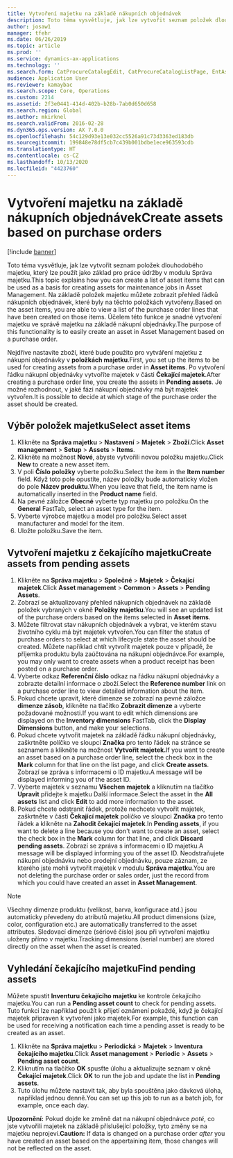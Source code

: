 ```yaml
---
title: Vytvoření majetku na základě nákupních objednávek
description: Toto téma vysvětluje, jak lze vytvořit seznam položek dlouhodobého majetku, který lze použít jako základ pro práce údržby v modulu Správa majetku.
author: josaw1
manager: tfehr
ms.date: 06/26/2019
ms.topic: article
ms.prod: ''
ms.service: dynamics-ax-applications
ms.technology: ''
ms.search.form: CatProcureCatalogEdit, CatProcureCatalogListPage, EntAssetObjectItem, EntAssetPendingAssets
audience: Application User
ms.reviewer: kamaybac
ms.search.scope: Core, Operations
ms.custom: 2214
ms.assetid: 2f3e0441-414d-402b-b28b-7ab0d650d658
ms.search.region: Global
ms.author: mkirknel
ms.search.validFrom: 2016-02-28
ms.dyn365.ops.version: AX 7.0.0
ms.openlocfilehash: 54c129d93e13e032cc5526a91c73d3363ed183db
ms.sourcegitcommit: 199848e78df5cb7c439b001bdbe1ece963593cdb
ms.translationtype: HT
ms.contentlocale: cs-CZ
ms.lasthandoff: 10/13/2020
ms.locfileid: "4423760"
---
```

# <a name="create-assets-based-on-purchase-orders"></a><span data-ttu-id="e3a1a-103">Vytvoření majetku na základě nákupních objednávek</span><span class="sxs-lookup"><span data-stu-id="e3a1a-103">Create assets based on purchase orders</span></span>

[!include [banner](../../includes/banner.md)]

 

<span data-ttu-id="e3a1a-104">Toto téma vysvětluje, jak lze vytvořit seznam položek dlouhodobého majetku, který lze použít jako základ pro práce údržby v modulu Správa majetku.</span><span class="sxs-lookup"><span data-stu-id="e3a1a-104">This topic explains how you can create a list of asset items that can be used as a basis for creating assets for maintenance jobs in Asset Management.</span></span> <span data-ttu-id="e3a1a-105">Na základě položek majetku můžete zobrazit přehled řádků nákupních objednávek, které byly na těchto položkách vytvořeny.</span><span class="sxs-lookup"><span data-stu-id="e3a1a-105">Based on the asset items, you are able to view a list of the purchase order lines that have been created on those items.</span></span> <span data-ttu-id="e3a1a-106">Účelem této funkce je snadné vytvoření majetku ve správě majetku na základě nákupní objednávky.</span><span class="sxs-lookup"><span data-stu-id="e3a1a-106">The purpose of this functionality is to easily create an asset in Asset Management based on a purchase order.</span></span>

<span data-ttu-id="e3a1a-107">Nejdříve nastavíte zboží, které bude použito pro vytváření majetku z nákupní objednávky v **položkách majetku**.</span><span class="sxs-lookup"><span data-stu-id="e3a1a-107">First, you set up the items to be used for creating assets from a purchase order in **Asset items**.</span></span> <span data-ttu-id="e3a1a-108">Po vytvoření řádku nákupní objednávky vytvoříte majetek v části **Čekající majetek**.</span><span class="sxs-lookup"><span data-stu-id="e3a1a-108">After creating a purchase order line, you create the assets in **Pending assets**.</span></span> <span data-ttu-id="e3a1a-109">Je možné rozhodnout, v jaké fázi nákupní objednávky má být majetek vytvořen.</span><span class="sxs-lookup"><span data-stu-id="e3a1a-109">It is possible to decide at which stage of the purchase order the asset should be created.</span></span>


## <a name="select-asset-items"></a><span data-ttu-id="e3a1a-110">Výběr položek majetku</span><span class="sxs-lookup"><span data-stu-id="e3a1a-110">Select asset items</span></span>

1. <span data-ttu-id="e3a1a-111">Klikněte na **Správa majetku** > **Nastavení** > **Majetek** > **Zboží**.</span><span class="sxs-lookup"><span data-stu-id="e3a1a-111">Click **Asset management** > **Setup** > **Assets** > **Items**.</span></span>
2. <span data-ttu-id="e3a1a-112">Klikněte na možnost **Nové**, abyste vytvořili novou položku majetku.</span><span class="sxs-lookup"><span data-stu-id="e3a1a-112">Click **New** to create a new asset item.</span></span>
3. <span data-ttu-id="e3a1a-113">V poli **Číslo položky** vyberte položku.</span><span class="sxs-lookup"><span data-stu-id="e3a1a-113">Select the item in the **Item number** field.</span></span> <span data-ttu-id="e3a1a-114">Když toto pole opustíte, název položky bude automaticky vložen do pole **Název produktu**.</span><span class="sxs-lookup"><span data-stu-id="e3a1a-114">When you leave that field, the item name is automatically inserted in the **Product name** field.</span></span>
4. <span data-ttu-id="e3a1a-115">Na pevné záložce **Obecné** vyberte typ majetku pro položku.</span><span class="sxs-lookup"><span data-stu-id="e3a1a-115">On the **General** FastTab, select an asset type for the item.</span></span>
5. <span data-ttu-id="e3a1a-116">Vyberte výrobce majetku a model pro položku.</span><span class="sxs-lookup"><span data-stu-id="e3a1a-116">Select asset manufacturer and model for the item.</span></span>
6. <span data-ttu-id="e3a1a-117">Uložte položku.</span><span class="sxs-lookup"><span data-stu-id="e3a1a-117">Save the item.</span></span>


## <a name="create-assets-from-pending-assets"></a><span data-ttu-id="e3a1a-118">Vytvoření majetku z čekajícího majetku</span><span class="sxs-lookup"><span data-stu-id="e3a1a-118">Create assets from pending assets</span></span>

1. <span data-ttu-id="e3a1a-119">Klikněte na **Správa majetku** > **Společné** > **Majetek** > **Čekající majetek**.</span><span class="sxs-lookup"><span data-stu-id="e3a1a-119">Click **Asset management** > **Common** > **Assets** > **Pending Assets**.</span></span>
2. <span data-ttu-id="e3a1a-120">Zobrazí se aktualizovaný přehled nákupních objednávek na základě položek vybraných v okně **Položky majetku**.</span><span class="sxs-lookup"><span data-stu-id="e3a1a-120">You will see an updated list of the purchase orders based on the items selected in **Asset items**.</span></span>
3. <span data-ttu-id="e3a1a-121">Můžete filtrovat stav nákupních objednávek a vybrat, ve kterém stavu životního cyklu má být majetek vytvořen.</span><span class="sxs-lookup"><span data-stu-id="e3a1a-121">You can filter the status of purchase orders to select at which lifecycle state the asset should be created.</span></span> <span data-ttu-id="e3a1a-122">Můžete například chtít vytvořit majetek pouze v případě, že příjemka produktu byla zaúčtována na nákupní objednávce.</span><span class="sxs-lookup"><span data-stu-id="e3a1a-122">For example, you may only want to create assets when a product receipt has been posted on a purchase order.</span></span>
4. <span data-ttu-id="e3a1a-123">Vyberte odkaz **Referenční číslo** odkaz na řádku nákupní objednávky a zobrazte detailní informace o zboží.</span><span class="sxs-lookup"><span data-stu-id="e3a1a-123">Select the **Reference number** link on a purchase order line to view detailed information about the item.</span></span>
5. <span data-ttu-id="e3a1a-124">Pokud chcete upravit, které dimenze se zobrazí na pevné záložce **dimenze zásob**, klikněte na tlačítko **Zobrazit dimenze** a vyberte požadované možnosti.</span><span class="sxs-lookup"><span data-stu-id="e3a1a-124">If you want to edit which dimensions are displayed on the **Inventory dimensions** FastTab, click the **Display Dimensions** button, and make your selections.</span></span>
6. <span data-ttu-id="e3a1a-125">Pokud chcete vytvořit majetek na základě řádku nákupní objednávky, zaškrtněte políčko ve sloupci **Značka** pro tento řádek na stránce se seznamem a klikněte na možnost **Vytvořit majetek.**</span><span class="sxs-lookup"><span data-stu-id="e3a1a-125">If you want to create an asset based on a purchase order line, select the check box in the **Mark** column for that line on the list page, and click **Create assets**.</span></span> <span data-ttu-id="e3a1a-126">Zobrazí se zpráva s informacemi o ID majetku.</span><span class="sxs-lookup"><span data-stu-id="e3a1a-126">A message will be displayed informing you of the asset ID.</span></span>
7. <span data-ttu-id="e3a1a-127">Vyberte majetek v seznamu **Všechen majetek** a kliknutím na tlačítko **Upravit** přidejte k majetku Další informace.</span><span class="sxs-lookup"><span data-stu-id="e3a1a-127">Select the asset in the **All assets** list and click **Edit** to add more information to the asset.</span></span>
8. <span data-ttu-id="e3a1a-128">Pokud chcete odstranit řádek, protože nechcete vytvořit majetek, zaškrtněte v části **Čekající majetek** políčko ve sloupci **Značka** pro tento řádek a klikněte na **Zahodit čekající majetek**.</span><span class="sxs-lookup"><span data-stu-id="e3a1a-128">In **Pending assets**, if you want to delete a line because you don't want to create an asset, select the check box in the **Mark** column for that line, and click **Discard pending assets**.</span></span> <span data-ttu-id="e3a1a-129">Zobrazí se zpráva s informacemi o ID majetku.</span><span class="sxs-lookup"><span data-stu-id="e3a1a-129">A message will be displayed informing you of the asset ID.</span></span> <span data-ttu-id="e3a1a-130">Neodstraňujete nákupní objednávku nebo prodejní objednávku, pouze záznam, ze kterého jste mohli vytvořit majetek v modulu **Správa majetku**.</span><span class="sxs-lookup"><span data-stu-id="e3a1a-130">You are not deleting the purchase order or sales order, just the record from which you could have created an asset in **Asset Management**.</span></span>

>[!NOTE]
><span data-ttu-id="e3a1a-131">Všechny dimenze produktu (velikost, barva, konfigurace atd.) jsou automaticky převedeny do atributů majetku.</span><span class="sxs-lookup"><span data-stu-id="e3a1a-131">All product dimensions (size, color, configuration etc.) are automatically transferred to the asset attributes.</span></span> <span data-ttu-id="e3a1a-132">Sledovací dimenze (sériové číslo) jsou při vytvoření majetku uloženy přímo v majetku.</span><span class="sxs-lookup"><span data-stu-id="e3a1a-132">Tracking dimensions (serial number) are stored directly on the asset when the asset is created.</span></span>


## <a name="find-pending-assets"></a><span data-ttu-id="e3a1a-133">Vyhledání čekajícího majetku</span><span class="sxs-lookup"><span data-stu-id="e3a1a-133">Find pending assets</span></span>

<span data-ttu-id="e3a1a-134">Můžete spustit **Inventuru čekajícího majetku** ke kontrole čekajícího majetku.</span><span class="sxs-lookup"><span data-stu-id="e3a1a-134">You can run a **Pending asset count** to check for pending assets.</span></span> <span data-ttu-id="e3a1a-135">Tuto funkci lze například použít k přijetí oznámení pokaždé, když je čekající majetek připraven k vytvoření jako majetek.</span><span class="sxs-lookup"><span data-stu-id="e3a1a-135">For example, this function can be used for receiving a notification each time a pending asset is ready to be created as an asset.</span></span>

1. <span data-ttu-id="e3a1a-136">Klikněte na **Správa majetku** > **Periodická** > **Majetek** > **Inventura čekajícího majetku**.</span><span class="sxs-lookup"><span data-stu-id="e3a1a-136">Click **Asset management** > **Periodic** > **Assets** > **Pending asset count**.</span></span>
2. <span data-ttu-id="e3a1a-137">Kliknutím na tlačítko **OK** spusťte úlohu a aktualizujte seznam v okně **Čekající majetek**.</span><span class="sxs-lookup"><span data-stu-id="e3a1a-137">Click **OK** to run the job and update the list in **Pending assets**.</span></span>
3. <span data-ttu-id="e3a1a-138">Tuto úlohu můžete nastavit tak, aby byla spouštěna jako dávková úloha, například jednou denně.</span><span class="sxs-lookup"><span data-stu-id="e3a1a-138">You can set up this job to run as a batch job, for example, once each day.</span></span>

<span data-ttu-id="e3a1a-139">**Upozornění:** Pokud dojde ke změně dat na nákupní objednávce *poté*, co jste vytvořili majetek na základě příslušející položky, tyto změny se na majetku neprojeví.</span><span class="sxs-lookup"><span data-stu-id="e3a1a-139">**Caution:** If data is changed on a purchase order *after* you have created an asset based on the appertaining item, those changes will not be reflected on the asset.</span></span>

